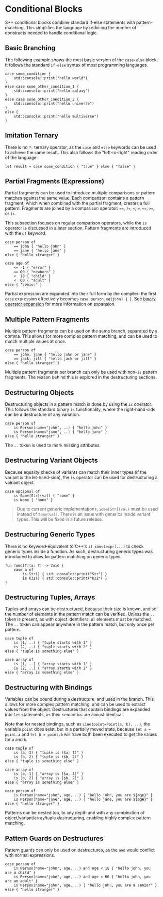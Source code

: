 # Conditional Blocks

S++ conditional blocks combine standard if-else statements with pattern-matching. This simplifies the language by
reducing the number of constructs needed to handle conditional logic.

## Basic Branching

The following example shows the most basic version of the `case-else` block. It follows the standard `if-else` syntax of
most programming languages.

```S++
case some_condition {
    std::console::print("hello world")
}
else case some_other_condition_1 {
    std::console::print("hello galaxy")
}
else case some_other_condition_2 {
    std::console::print("hello universe")
}
else {
    std::console::print("hello multiverse")
}
```

## Imitation Ternary

There is no `?:` ternary operator, as the `case` and `else` keywords can be used to achieve the same result. This also
follows the "left-ro-right" reading order of the language.

```S++
let result = case some_condition { "true" } else { "false" }
```

## Partial Fragments (Expressions)

Partial fragments can be used to introduce multiple comparisons or pattern matches against the same value. Each
comparison contains a pattern fragment, which when combined with the partial fragment, creates a full pattern. Fragments
are joined by a comparison operator: `==`, `!=`, `<`, `>`, `<=`, `>=`, or `is`.

This subsection focuses on regular comparison operators, while the `is` operator is discussed in a later section.
Pattern fragments are introduced with the `of` keyword.

```S++
case person of
    == john { "hello john" }
    == jane { "hello jane" }
else { "hello stranger" }
```
```S++
case age of
    <= -1 { "error" }
    == 00 { "newborn" }
    <  18 { "child" }
    <  60 { "adult" }
else { "senior" }
```

Partial expression are expanded into their full form by the compiler: the first `case` expression effectively becomes
`case person.eq(john) { }`. See [binary operator expansion]() for more information on expansion.

## Multiple Pattern Fragments

Multiple pattern fragments can be used on the same branch, separated by a comma. This allows for more complex pattern
matching, and can be used to match multiple values at once.

```S++
case person of
    == john, jane { "hello john or jane" }
    == jack, jill { "hello jack or jill" }
else { "hello stranger" }
```

Multiple pattern fragments per branch can only be used with non-`is` pattern fragments. The reason behind this is
explored in the destructuring sections.

## Destructuring Objects

Destructuring objects in a pattern match is done by using the `is` operator. This follows the standard binary `is`
functionality, where the right-hand-side can be a destructure of any variation.

```S++
case person of
    is Person(name="john", ..) { "hello john" }
    is Person(name="jane", ..) { "hello jane" }
else { "hello stranger" }
```

The `..` token is used to mark missing attributes.

## Destructuring Variant Objects

Because equality checks of variants can match their inner types (if the variant is the let-hand-side), the `is` operator
can be used for destructuring a vairiant object.

```S++
case optional of
    is Some[Str](val) { "some" }
    is None { "none" }
```

> Due to current generic implementations, `Some[Str](val)` must be used instead of `Some(val)`. There is an issue with
> generics inside variant types. This will be fixed in a future release.

## Destructuring Generic Types

There is no keyword-equivalent to C++'s `if constexpr(...)` to check generic types inside a function. As such,
destructuring generic types was introduced to allow for pattern matching on generic types.

```S++
fun func[T](a: T) -> Void {
    case a of
        is Str() { std::console::print("Str") }
        is U32() { std::console::print("U32") }
}
```

## Destructuring Tuples, Arrays

Tuples and arrays can be destructured, because their size is known, and so the number of elements in the pattern match
can be verified. Unless the `..` token is present, as with object identifiers, all elements must be matched. The `..`
token can appear anywhere in the pattern match, but only once per pattern.

```S++
case tuple of
    is (1, ..) { "tuple starts with 1" }
    is (2, ..) { "tuple starts with 2" }
else { "tuple is something else" }
```

```S++
case array of
    is [1, ..] { "array starts with 1" }
    is [2, ..] { "array starts with 2" }
else { "array is something else" }
```

## Destructuring with Bindings

Variables can be bound during a destructure, and used in the branch. This allows for more complex pattern matching, and
can be used to extract values from the object. Destructures that contain bindings are expanded into `let` statements, as
their semantics are almost identical.

Note that for nested bindings, such as `Line(point=Point(a, b), ..)`, the variable `point` does exist, but in a
partially moved state, because `let a = point.a` and `let b = point.b` will have both been executed to get the values
for `a` and `b`.

```S++
case tuple of
    is (a, 1) { "tuple is ($a, 1)" }
    is (b, 2) { "tuple is ($b, 2)" }
else { "tuple is something else" }
```
```S++
case array of
    is [a, 1] { "array is [$a, 1]" }
    is [b, 2] { "array is [$b, 2]" }
else { "array is something else" }
```
```S++
case person of
    is Person(name="john", age, ..) { "hello john, you are ${age}" }
    is Person(name="jane", age, ..) { "hello jane, you are ${age}" }
else { "hello stranger" }
```

Patterns can be nested too, to any depth and with any combination of object/variant/array/tuple destructuring, enabling
highly complex pattern matching.

## Pattern Guards on Destructures

Pattern guards can only be used on destructures, as the `and` would conflict with normal expressions.

```S++
case person of
    is Person(name="john", age, ..) and age < 18 { "hello john, you are a child" }
    is Person(name="john", age, ..) and age < 60 { "hello john, you are an adult" }
    is Person(name="john", age, ..) { "hello john, you are a senior" }
else { "hello stranger" }
```

